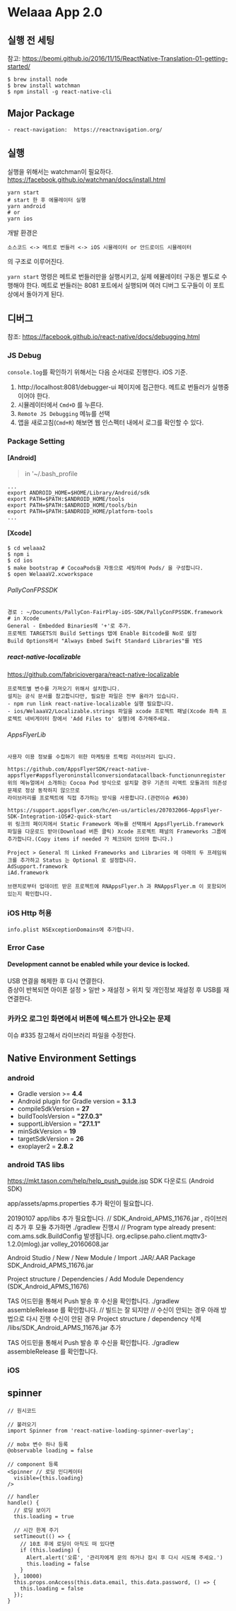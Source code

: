 # Welaaa App 2.0

## 실행 전 세팅

참고: https://beomi.github.io/2016/11/15/ReactNative-Translation-01-getting-started/

```
$ brew install node
$ brew install watchman
$ npm install -g react-native-cli
```

## Major Package
```
- react-navigation:  https://reactnavigation.org/
```

## 실행

실행을 위해서는 watchman이 필요하다.  
https://facebook.github.io/watchman/docs/install.html


```
yarn start
# start 한 후 에뮬레이터 실행
yarn android
# or
yarn ios

```

개발 환경은

`소스코드 <-> 메트로 번들러 <-> iOS 시뮬레이터 or 안드로이드 시뮬레이터`

의 구조로 이루어진다.

`yarn start` 명령은 메트로 번들러만을 실행시키고, 실제 에뮬레이터 구동은 별도로 수행해야 한다.
메트로 번들러는 8081 포트에서 실행되며 여러 디버그 도구들이 이 포트상에서 돌아가게 된다.

## 디버그

참조: https://facebook.github.io/react-native/docs/debugging.html

### JS Debug

`console.log`를 확인하기 위해서는 다음 순서대로 진행한다. iOS 기준.

1. http://localhost:8081/debugger-ui 페이지에 접근한다. 메트로 번들러가 실행중이어야 한다.
2. 시뮬레이터에서 `Cmd+D` 를 누른다.
3. `Remote JS Debugging` 메뉴를 선택
4. 앱을 새로고침(`Cmd+R`) 해보면 웹 인스펙터 내에서 로그를 확인할 수 있다.



### Package Setting

#### [Android]
>in '~/.bash_profile
```
...
export ANDROID_HOME=$HOME/Library/Android/sdk
export PATH=$PATH:$ANDROID_HOME/tools
export PATH=$PATH:$ANDROID_HOME/tools/bin
export PATH=$PATH:$ANDROID_HOME/platform-tools
...
```



#### [Xcode]

```
$ cd welaaa2
$ npm i
$ cd ios
$ make bootstrap # CocoaPods을 자동으로 세팅하여 Pods/ 을 구성합니다.
$ open WelaaaV2.xcworkspace
```

###### PallyConFPSSDK
```
경로 : ~/Documents/PallyCon-FairPlay-iOS-SDK/PallyConFPSSDK.framework
# in Xcode
General - Embedded Binaries에 '+'로 추가.
프로젝트 TARGETS의 Build Settings 탭에 Enable Bitcode를 No로 설정
Build Options에서 "Always Embed Swift Standard Libraries"를 YES
```

##### react-native-localizable
https://github.com/fabriciovergara/react-native-localizable
```
프로젝트별 변수를 가져오기 위해서 설치합니다.
설치는 공식 문서를 참고합니다만, 필요한 파일은 전부 올라가 있습니다.
- npm run link react-native-localizable 실행 필요합니다.
- ios/WelaaaV2/Localizable.strings 파일을 xcode 프로젝트 패널(Xcode 좌측 프로젝트 네비게이터 창에서 'Add Files to' 실행)에 추가해주세요. 
```


###### AppsFlyerLib
```
사용자 이용 정보를 수집하기 위한 마케팅용 트랙킹 라이브러리 입니다.

https://github.com/AppsFlyerSDK/react-native-appsflyer#appsflyeroninstallconversiondatacallback-functionunregister
위의 메뉴얼에서 소개하는 Cocoa Pod 방식으로 설치할 경우 기존의 리액트 모듈과의 의존성 문제로 정상 동작하지 않으므로
라이브러리를 프로젝트에 직접 추가하는 방식을 사용합니다.(관련이슈 #630)

https://support.appsflyer.com/hc/en-us/articles/207032066-AppsFlyer-SDK-Integration-iOS#2-quick-start
위 링크의 페이지에서 Static Framework 메뉴를 선택해서 AppsFlyerLib.framework 파일을 다운로드 받아(Download 버튼 클릭) Xcode 프로젝트 패널의 Frameworks 그룹에 추가합니다.(Copy items if needed 가 체크되어 있어야 합니다.)

Project > General 의 Linked Frameworks and Libraries 에 아래의 두 프레임워크를 추가하고 Status 는 Optional 로 설정합니다.
AdSupport.framework
iAd.framework

브랜치로부터 업데이트 받은 프로젝트에 RNAppsFlyer.h 과 RNAppsFlyer.m 이 포함되어 있는지 확인합니다.
```


### iOS Http 허용
```
info.plist NSExceptionDomains에 추가합니다.
```


### Error Case

#### Development cannot be enabled while your device is locked.

USB 연결을 해제한 후 다시 연결한다.  
증상이 반복되면 아이폰 설정 > 일반 > 재설정 > 위치 및 개인정보 재설정 후 USB를 재연결한다.


### 카카오 로그인 화면에서 버튼에 텍스트가 안나오는 문제
이슈 #335 참고해서 라이브러리 파일을 수정한다.


## Native Environment Settings

### android
- Gradle version >= **4.4**
- Android plugin for Gradle version = **3.1.3**
- compileSdkVersion = **27**
- buildToolsVersion = **"27.0.3"**
- supportLibVersion = **"27.1.1"**
- minSdkVersion = **19**
- targetSdkVersion = **26**
- exoplayer2 = **2.8.2**

### android TAS libs 
https://mkt.tason.com/help/help_push_guide.jsp 
SDK 다운로드 (Android SDK)

app/assets/apms.properties 추가 확인이 필요합니다. 

20190107 app/libs 추가 필요합니다. 
// SDK_Android_APMS_11676.jar , 라이브러리 추가 후 모듈 추가하면 ./gradlew 진행시 
// Program type already present: com.ams.sdk.BuildConfig 발생됩니다. 
org.eclipse.paho.client.mqttv3-1.2.0(mlog).jar
volley_20160608.jar

Android Studio / New / New Module / Import .JAR/.AAR Package 
SDK_Android_APMS_11676.jar

Project structure / Dependencies / Add Module Dependency (SDK_Android_APMS_11676)

TAS 어드민을 통해서 Push 발송 후 수신을 확인합니다. 
./gradlew assembleRelease   를 확인합니다. 
// 빌드는 잘 되지만 
// 수신이 안되는 경우 아래 방법으로 다시 진행 
수신이 안된 경우 Project structure / dependency 삭제 
/libs/SDK_Android_APMS_11676.jar 추가 

TAS 어드민을 통해서 Push 발송 후 수신을 확인합니다. 
./gradlew assembleRelease   를 확인합니다. 

### iOS


## spinner
```
// 원시코드

// 불러오기
import Spinner from 'react-native-loading-spinner-overlay';

// mobx 변수 하나 등록
@observable loading = false

// component 등록
<Spinner // 로딩 인디케이터
  visible={this.loading}
/>

// handler
handle() {
  // 로딩 보이기
  this.loading = true

  // 시간 한계 주기
  setTimeout(() => {
    // 10초 후에 로딩이 아직도 떠 있다면
    if (this.loading) {
      Alert.alert('오류', '관리자에게 문의 하거나 잠시 후 다시 시도해 주세요.')
      this.loading = false
    }
  }, 10000)
  this.props.onAccess(this.data.email, this.data.password, () => {
    this.loading = false
  });
}
```
